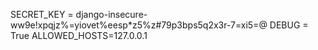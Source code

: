 SECRET_KEY = django-insecure-ww9e!xpqjz%=yiovet%eesp*z5%z#79p3bps5q2x3r-7=xi5=@
DEBUG = True
ALLOWED_HOSTS=127.0.0.1